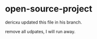 # open-source-project

dericxu updated this file in his branch.

remove all udpates, I will run away.
